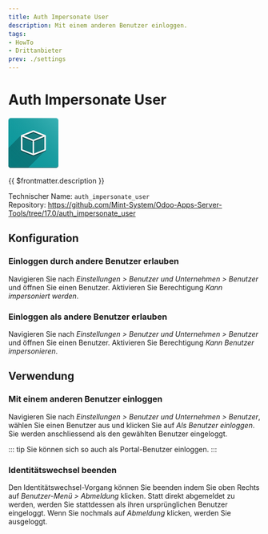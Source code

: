 ```yaml
---
title: Auth Impersonate User
description: Mit einem anderen Benutzer einloggen.
tags:
- HowTo
- Drittanbieter
prev: ./settings
---
```

# Auth Impersonate User
![icon_oms_box](attachments/icon_oms_box.png)

{{ $frontmatter.description }}

Technischer Name: `auth_impersonate_user`\
Repository: <https://github.com/Mint-System/Odoo-Apps-Server-Tools/tree/17.0/auth_impersonate_user>

## Konfiguration

### Einloggen durch andere Benutzer erlauben

Navigieren Sie nach *Einstellungen > Benutzer und Unternehmen > Benutzer* und öffnen Sie einen Benutzer. Aktivieren Sie Berechtigung *Kann impersoniert werden*.

### Einloggen als andere Benutzer erlauben

Navigieren Sie nach *Einstellungen > Benutzer und Unternehmen > Benutzer* und öffnen Sie einen Benutzer. Aktivieren Sie Berechtigung *Kann Benutzer impersonieren*.

## Verwendung

### Mit einem anderen Benutzer einloggen

Navigieren Sie nach *Einstellungen > Benutzer und Unternehmen > Benutzer*, wählen Sie einen Benutzer aus und klicken Sie auf *Als Benutzer einloggen*. Sie werden anschliessend als den gewählten Benutzer eingeloggt.

::: tip
Sie können sich so auch als Portal-Benutzer einloggen.
:::

### Identitätswechsel beenden

Den Identitätswechsel-Vorgang können Sie beenden indem Sie oben Rechts auf *Benutzer-Menü > Abmeldung* klicken. Statt direkt abgemeldet zu werden, werden Sie stattdessen als ihren ursprünglichen Benutzer eingeloggt. Wenn Sie nochmals auf *Abmeldung* klicken, werden Sie ausgeloggt.